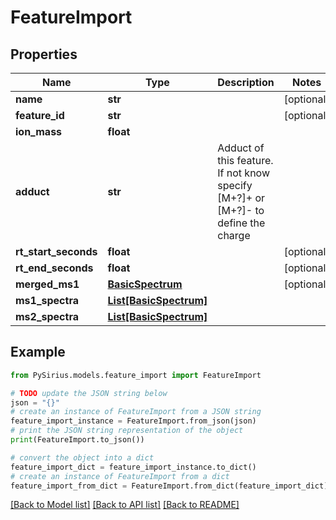 # FeatureImport


## Properties

Name | Type | Description | Notes
------------ | ------------- | ------------- | -------------
**name** | **str** |  | [optional] 
**feature_id** | **str** |  | [optional] 
**ion_mass** | **float** |  | 
**adduct** | **str** | Adduct of this feature. If not know specify [M+?]+ or [M+?]- to define the charge | 
**rt_start_seconds** | **float** |  | [optional] 
**rt_end_seconds** | **float** |  | [optional] 
**merged_ms1** | [**BasicSpectrum**](BasicSpectrum.md) |  | [optional] 
**ms1_spectra** | [**List[BasicSpectrum]**](BasicSpectrum.md) |  | 
**ms2_spectra** | [**List[BasicSpectrum]**](BasicSpectrum.md) |  | 

## Example

```python
from PySirius.models.feature_import import FeatureImport

# TODO update the JSON string below
json = "{}"
# create an instance of FeatureImport from a JSON string
feature_import_instance = FeatureImport.from_json(json)
# print the JSON string representation of the object
print(FeatureImport.to_json())

# convert the object into a dict
feature_import_dict = feature_import_instance.to_dict()
# create an instance of FeatureImport from a dict
feature_import_from_dict = FeatureImport.from_dict(feature_import_dict)
```
[[Back to Model list]](../README.md#documentation-for-models) [[Back to API list]](../README.md#documentation-for-api-endpoints) [[Back to README]](../README.md)


